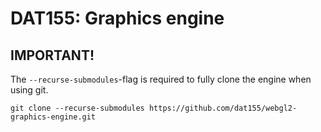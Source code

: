 # DAT155: Graphics engine

## IMPORTANT!
The `--recurse-submodules`-flag is required to fully clone the engine when using git.


```
git clone --recurse-submodules https://github.com/dat155/webgl2-graphics-engine.git
```
